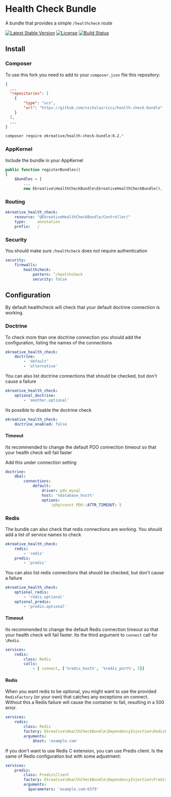 # Health Check Bundle

A bundle that provides a simple `/healthcheck` route

[![Latest Stable Version](https://poser.pugx.org/ekreative/health-check-bundle/v/stable.png)](https://packagist.org/packages/ekreative/health-check-bundle)
[![License](https://poser.pugx.org/ekreative/health-check-bundle/license.png)](https://packagist.org/packages/ekreative/health-check-bundle)
[![Build Status](https://api.travis-ci.com/nicholasricci/health-check-bundle.svg?branch=sf-2.8)](https://travis-ci.org/nicholasricci/health-check-bundle)

## Install

### Composer

To use this fork you need to add to your `composer.json` file this repository:
```json
{
  ...
  "repositories": [
    {
        "type": "vcs",
        "url": "https://github.com/nicholasricci/health-check-bundle"
    }
  ],
  ...
}
```

```bash
composer require ekreative/health-check-bundle:0.2.*
```

### AppKernel

Include the bundle in your AppKernel

```php
public function registerBundles()
{
    $bundles = [
        ...
        new Ekreative\HealthCheckBundle\EkreativeHealthCheckBundle(),
```

### Routing

```yaml
ekreative_health_check:
    resource: "@EkreativeHealthCheckBundle/Controller/"
    type:     annotation
    prefix:   /
```

### Security

You should make sure `/healthcheck` does not require authentication

```yaml
security:
    firewalls:
        healthcheck:
            pattern: ^/healthcheck
            security: false
```

## Configuration

By default healthcheck will check that your default doctrine connection is working.

### Doctrine

To check more than one doctrine connection you should add the configuration, listing
the names of the connections

```yaml
ekreative_health_check:
    doctrine:
        - 'default'
        - 'alternative'
```

You can also list doctrine connections that should be checked, but don't cause a failure

```yaml
ekreative_health_check:
    optional_doctrine:
        - 'another.optional'
```

Its possible to disable the doctrine check

```yaml
ekreative_health_check:
    doctrine_enabled: false
```

#### Timeout

Its recommended to change the default PDO connection timeout so that your health
check will fail faster

Add this under connection setting

```yaml
doctrine:
    dbal:
        connections:
            default:
                driver: pdo_mysql
                host: '%database_host%'
                options:
                    !php/const PDO::ATTR_TIMEOUT: 5
```

### Redis

The bundle can also check that redis connections are working. You should add a list of
service names to check

```yaml
ekreative_health_check:
    redis:
        - 'redis'
    predis:
        - 'predis'
```

You can also list redis connections that should be checked, but don't cause a failure

```yaml
ekreative_health_check:
    optional_redis:
        - 'redis.optional'
    optional_predis:
        - 'predis.optional'
```

#### Timeout

Its recommended to change the default Redis connection timeout so that your health
check will fail faster. Its the third argument to `connect` call for `\Redis`.

```yaml
services:
    redis:
        class: Redis
        calls:
            - [ connect, ['%redis_host%', '%redis_port%', 5]]
```

#### Redis

When you want redis to be optional, you might want to use the provided `RedisFactory`
(or your own) that catches any exceptions on connect. Without this a Redis failure will
cause the container to fail, resulting in a 500 error. 

```yaml
services:
    redis:
        class: Redis
        factory: Ekreative\HealthCheckBundle\DependencyInjection\RedisFactory::get
        arguments:
            $host: 'example.com'
```

If you don't want to use Redis C extension, you can use Predis client. Is the same of Redis configuration
but with some adjustment:

```yaml
services:
    predis:
        class: Predis\Client
        factory: Ekreative\HealthCheckBundle\DependencyInjection\PredisFactory::get
        arguments:
          $parameters: 'example.com:6379'
```